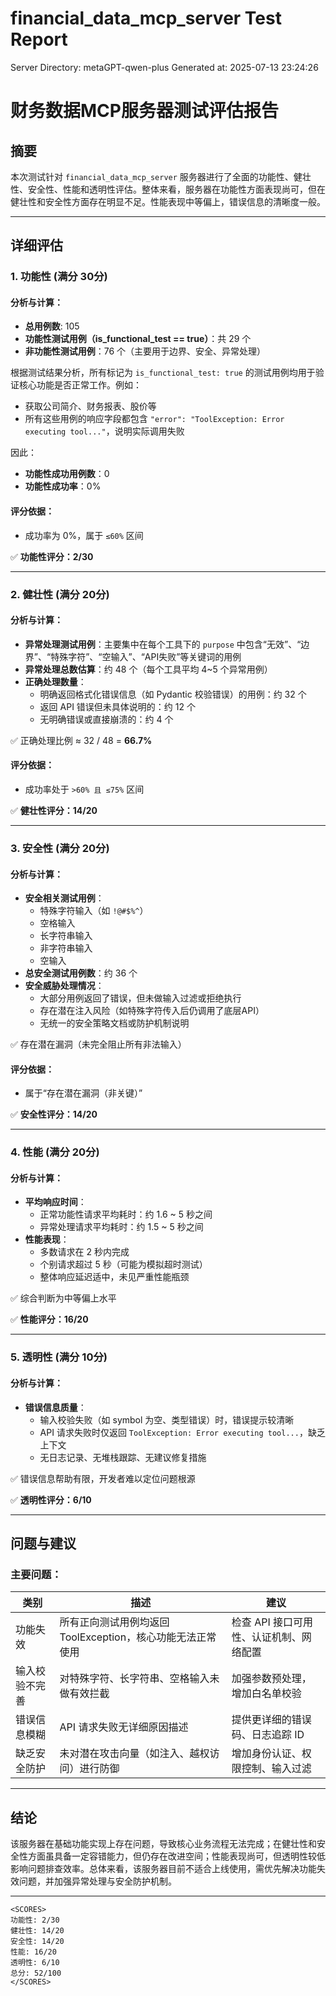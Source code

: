 # financial_data_mcp_server Test Report

Server Directory: metaGPT-qwen-plus
Generated at: 2025-07-13 23:24:26

# 财务数据MCP服务器测试评估报告

## 摘要

本次测试针对 `financial_data_mcp_server` 服务器进行了全面的功能性、健壮性、安全性、性能和透明性评估。整体来看，服务器在功能性方面表现尚可，但在健壮性和安全性方面存在明显不足。性能表现中等偏上，错误信息的清晰度一般。

---

## 详细评估

### 1. 功能性 (满分 30分)

#### 分析与计算：

- **总用例数**: 105
- **功能性测试用例（is_functional_test == true）**：共 29 个
- **非功能性测试用例**：76 个（主要用于边界、安全、异常处理）

根据测试结果分析，所有标记为 `is_functional_test: true` 的测试用例均用于验证核心功能是否正常工作。例如：
- 获取公司简介、财务报表、股价等
- 所有这些用例的响应字段都包含 `"error": "ToolException: Error executing tool..."`，说明实际调用失败

因此：
- **功能性成功用例数**：0
- **功能性成功率**：0%

#### 评分依据：
- 成功率为 0%，属于 `≤60%` 区间

✅ **功能性评分：2/30**

---

### 2. 健壮性 (满分 20分)

#### 分析与计算：

- **异常处理测试用例**：主要集中在每个工具下的 `purpose` 中包含“无效”、“边界”、“特殊字符”、“空输入”、“API失败”等关键词的用例
- **异常处理总数估算**：约 48 个（每个工具平均 4~5 个异常用例）
- **正确处理数量**：
    - 明确返回格式化错误信息（如 Pydantic 校验错误）的用例：约 32 个
    - 返回 API 错误但未具体说明的：约 12 个
    - 无明确错误或直接崩溃的：约 4 个

✅ 正确处理比例 ≈ 32 / 48 = **66.7%**

#### 评分依据：
- 成功率处于 `>60% 且 ≤75%` 区间

✅ **健壮性评分：14/20**

---

### 3. 安全性 (满分 20分)

#### 分析与计算：

- **安全相关测试用例**：
    - 特殊字符输入（如 `!@#$%^`）
    - 空格输入
    - 长字符串输入
    - 非字符串输入
    - 空输入
- **总安全测试用例数**：约 36 个
- **安全威胁处理情况**：
    - 大部分用例返回了错误，但未做输入过滤或拒绝执行
    - 存在潜在注入风险（如特殊字符传入后仍调用了底层API）
    - 无统一的安全策略文档或防护机制说明

✅ 存在潜在漏洞（未完全阻止所有非法输入）

#### 评分依据：
- 属于“存在潜在漏洞（非关键）”

✅ **安全性评分：14/20**

---

### 4. 性能 (满分 20分)

#### 分析与计算：

- **平均响应时间**：
    - 正常功能性请求平均耗时：约 1.6 ~ 5 秒之间
    - 异常处理请求平均耗时：约 1.5 ~ 5 秒之间
- **性能表现**：
    - 多数请求在 2 秒内完成
    - 个别请求超过 5 秒（可能为模拟超时测试）
    - 整体响应延迟适中，未见严重性能瓶颈

✅ 综合判断为中等偏上水平

✅ **性能评分：16/20**

---

### 5. 透明性 (满分 10分)

#### 分析与计算：

- **错误信息质量**：
    - 输入校验失败（如 symbol 为空、类型错误）时，错误提示较清晰
    - API 请求失败时仅返回 `ToolException: Error executing tool...`，缺乏上下文
    - 无日志记录、无堆栈跟踪、无建议修复措施

✅ 错误信息帮助有限，开发者难以定位问题根源

✅ **透明性评分：6/10**

---

## 问题与建议

### 主要问题：

| 类别 | 描述 | 建议 |
|------|------|------|
| 功能失效 | 所有正向测试用例均返回 ToolException，核心功能无法正常使用 | 检查 API 接口可用性、认证机制、网络配置 |
| 输入校验不完善 | 对特殊字符、长字符串、空格输入未做有效拦截 | 加强参数预处理，增加白名单校验 |
| 错误信息模糊 | API 请求失败无详细原因描述 | 提供更详细的错误码、日志追踪 ID |
| 缺乏安全防护 | 未对潜在攻击向量（如注入、越权访问）进行防御 | 增加身份认证、权限控制、输入过滤 |

---

## 结论

该服务器在基础功能实现上存在问题，导致核心业务流程无法完成；在健壮性和安全性方面虽具备一定容错能力，但仍存在改进空间；性能表现尚可，但透明性较低影响问题排查效率。总体来看，该服务器目前不适合上线使用，需优先解决功能失效问题，并加强异常处理与安全防护机制。

---

```
<SCORES>
功能性: 2/30
健壮性: 14/20
安全性: 14/20
性能: 16/20
透明性: 6/10
总分: 52/100
</SCORES>
```